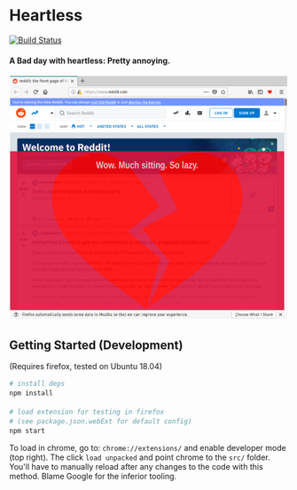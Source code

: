 # Heartless

[![Build Status](https://travis-ci.com/pckilgore/heartless.svg?branch=master)](https://travis-ci.com/pckilgore/heartless)

#### A Bad day with heartless: Pretty annoying.

![Heartless, if you've been REALLY lazy](https://github.com/pckilgore/heartless/blob/master/dist/bad_day.png)

## Getting Started (Development)

(Requires firefox, tested on Ubuntu 18.04)

```bash
# install deps
npm install

# load extension for testing in firefox
# (see package.json.webExt for default config)
npm start
```

To load in chrome, go to: `chrome://extensions/` and enable developer mode (top right). The click `load unpacked` and point chrome to the `src/` folder. You'll have to manually reload after any changes to the code with this method. Blame Google for the inferior tooling.
